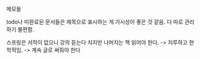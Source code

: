 메모들

todo나 미완료된 문서들은 제목으로 표시하는 게 가시성이 좋은 것 같음.
다 따로 관리하기 불편함.

스프링은 서적이 없으니 강의 듣는다 치지만 나머지는 책 읽어야 한다.
-> 지루하고 현학적임.
-> 계속 글로 써줘야 한다

